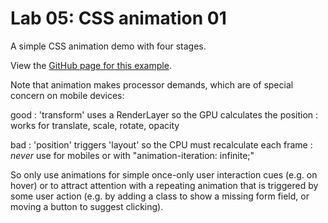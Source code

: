 # Lab 05: CSS animation 01

A simple CSS animation demo with four stages.

View the [GitHub page for this example](https://ctec3905.github.io/05-lab-css-animation/).

Note that animation makes processor demands, which are of special concern on mobile devices:

good
: 'transform' uses a RenderLayer so the GPU calculates the position
: works for translate, scale, rotate, opacity

bad
: 'position' triggers 'layout' so the CPU must recalculate each frame
: *never* use for mobiles or with "animation-iteration: infinite;"

So only use animations for simple once-only user interaction cues (e.g. on hover) or to attract attention with a repeating animation that is triggered by some user action (e.g. by adding a class to show a missing form field, or moving a button to suggest clicking).